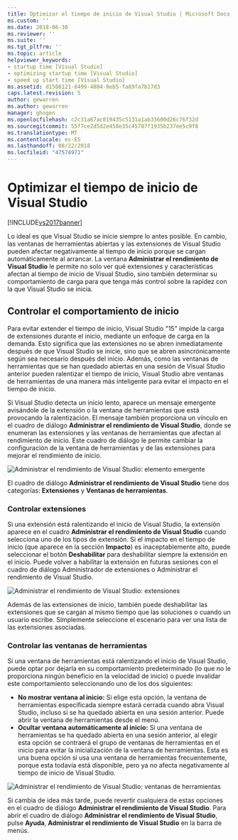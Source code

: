 ```yaml
---
title: Optimizar el tiempo de inicio de Visual Studio | Microsoft Docs
ms.custom: ''
ms.date: 2018-06-30
ms.reviewer: ''
ms.suite: ''
ms.tgt_pltfrm: ''
ms.topic: article
helpviewer_keywords:
- startup time [Visual Studio]
- optimizing startup time [Visual Studio]
- speed up start time [Visual Studio]
ms.assetid: d1508121-8499-4084-8eb5-fa89fa7b17d3
caps.latest.revision: 5
author: gewarren
ms.author: gewarren
manager: ghogen
ms.openlocfilehash: c2c31a67ac019435c5131a1ab33600d26c76f32d
ms.sourcegitcommit: 55f7ce2d5d2e458e35c45787f1935b237ee5c9f8
ms.translationtype: MT
ms.contentlocale: es-ES
ms.lasthandoff: 08/22/2018
ms.locfileid: "47574971"
---
```

# <a name="optimize-visual-studio-startup-time"></a>Optimizar el tiempo de inicio de Visual Studio
[!INCLUDE[vs2017banner](../includes/vs2017banner.md)]

Lo ideal es que Visual Studio se inicie siempre lo antes posible. En cambio, las ventanas de herramientas abiertas y las extensiones de Visual Studio pueden afectar negativamente al tiempo de inicio porque se cargan automáticamente al arrancar. La ventana **Administrar el rendimiento de Visual Studio** le permite no solo ver qué extensiones y características afectan al tiempo de inicio de Visual Studio, sino también determinar su comportamiento de carga para que tenga más control sobre la rapidez con la que Visual Studio se inicia.

## <a name="control-startup-behavior"></a>Controlar el comportamiento de inicio

Para evitar extender el tiempo de inicio, Visual Studio "15" impide la carga de extensiones durante el inicio, mediante un enfoque de carga en la demanda. Esto significa que las extensiones no se abren inmediatamente después de que Visual Studio se inicie, sino que se abren asincrónicamente según sea necesario después del inicio. Además, como las ventanas de herramientas que se han quedado abiertas en una sesión de Visual Studio anterior pueden ralentizar el tiempo de inicio, Visual Studio abre ventanas de herramientas de una manera más inteligente para evitar el impacto en el tiempo de inicio.

Si Visual Studio detecta un inicio lento, aparece un mensaje emergente avisándole de la extensión o la ventana de herramientas que está provocando la ralentización. El mensaje también proporciona un vínculo en el cuadro de diálogo **Administrar el rendimiento de Visual Studio**, donde se enumeran las extensiones y las ventanas de herramientas que afectan al rendimiento de inicio. Este cuadro de diálogo le permite cambiar la configuración de la ventana de herramientas y de las extensiones para mejorar el rendimiento de inicio.

![Administrar el rendimiento de Visual Studio: elemento emergente](../ide/media/vside-perfdialog-popup.PNG "Administrar el rendimiento de Visual Studio: elemento emergente")

El cuadro de diálogo **Administrar el rendimiento de Visual Studio** tiene dos categorías: **Extensiones** y **Ventanas de herramientas**.

### <a name="control-extensions"></a>Controlar extensiones
Si una extensión está ralentizando el inicio de Visual Studio, la extensión aparece en el cuadro **Administrar el rendimiento de Visual Studio** cuando selecciona uno de los tipos de extensión. Si el impacto en el tiempo de inicio (que aparece en la sección **Impacto**) es inaceptablemente alto, puede seleccionar el botón **Deshabilitar** para deshabilitar siempre la extensión en el inicio. Puede volver a habilitar la extensión en futuras sesiones con el cuadro de diálogo Administrador de extensiones o Administrar el rendimiento de Visual Studio.

![Administrar el rendimiento de Visual Studio: extensiones](../ide/media/vside-perfdialog-extensions.PNG "Administrar el rendimiento de Visual Studio: extensiones")

Además de las extensiones de inicio, también puede deshabilitar las extensiones que se cargan al mismo tiempo que las soluciones o cuando un usuario escribe. Simplemente seleccione el escenario para ver una lista de las extensiones asociadas.

### <a name="control-tool-windows"></a>Controlar las ventanas de herramientas
Si una ventana de herramientas está ralentizando el inicio de Visual Studio, puede optar por dejarla en su comportamiento predeterminado (lo que no le proporciona ningún beneficio en la velocidad de inicio) o puede invalidar este comportamiento seleccionando uno de los dos siguientes:

- **No mostrar ventana al inicio:** Si elige esta opción, la ventana de herramientas especificada siempre estará cerrada cuando abra Visual Studio, incluso si se ha quedado abierta en una sesión anterior. Puede abrir la ventana de herramientas desde el menú.
- **Ocultar ventana automáticamente al inicio:** Si una ventana de herramientas se ha quedado abierta en una sesión anterior, al elegir esta opción se contraerá el grupo de ventanas de herramientas en el inicio para evitar la inicialización de la ventana de herramientas. Esta es una buena opción si usa una ventana de herramientas frecuentemente, porque esta todavía está disponible, pero ya no afecta negativamente al tiempo de inicio de Visual Studio.

![Administrar el rendimiento de Visual Studio: ventanas de herramientas](../ide/media/vside-perfdialog-toolwindows.PNG "Administrar el rendimiento de Visual Studio: ventanas de herramientas")

Si cambia de idea más tarde, puede revertir cualquiera de estas opciones en el cuadro de diálogo **Administrar el rendimiento de Visual Studio**. Para abrir el cuadro de diálogo **Administrar el rendimiento de Visual Studio**, pulse **Ayuda**, **Administrar el rendimiento de Visual Studio** en la barra de menús.



